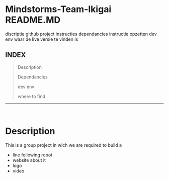 # Mindstorms-Team-Ikigai README.MD
discriptie github project
instructies dependancies
instructie opzetten dev env
waar de live versie te vinden is

## INDEX
> Description
>
> Dependancies
>
> dev env
>
> where to find
>
---
<br>

# Description
This is a group project in wich we are required to build a
* line following robot
* website about it
* logo
* video